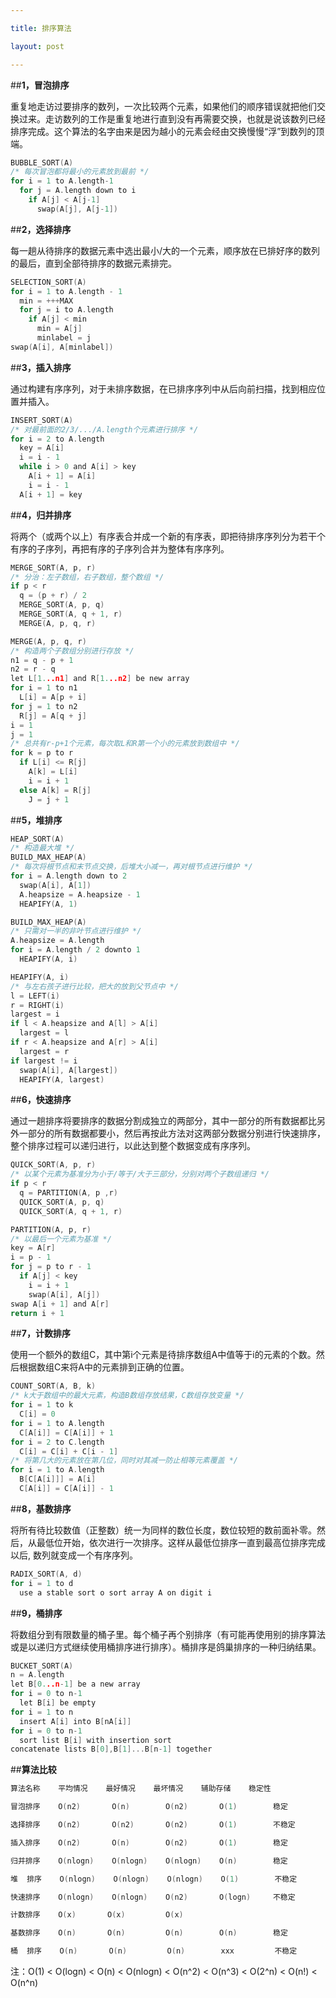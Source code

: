 ```yaml
---

title: 排序算法

layout: post

---
```


##**1，冒泡排序**

重复地走访过要排序的数列，一次比较两个元素，如果他们的顺序错误就把他们交换过来。走访数列的工作是重复地进行直到没有再需要交换，也就是说该数列已经排序完成。这个算法的名字由来是因为越小的元素会经由交换慢慢“浮”到数列的顶端。

```c
BUBBLE_SORT(A)
/* 每次冒泡都将最小的元素放到最前 */
for i = 1 to A.length-1
  for j = A.length down to i
    if A[j] < A[j-1]
      swap(A[j], A[j-1])
```

##**2，选择排序**

每一趟从待排序的数据元素中选出最小/大的一个元素，顺序放在已排好序的数列的最后，直到全部待排序的数据元素排完。

```c
SELECTION_SORT(A)
for i = 1 to A.length - 1
  min = +++MAX
  for j = i to A.length
    if A[j] < min
      min = A[j]
      minlabel = j
swap(A[i], A[minlabel])
```

##**3，插入排序**

通过构建有序序列，对于未排序数据，在已排序序列中从后向前扫描，找到相应位置并插入。

```c
INSERT_SORT(A)
/* 对最前面的2/3/.../A.length个元素进行排序 */
for i = 2 to A.length
  key = A[i]
  i = i - 1
  while i > 0 and A[i] > key
    A[i + 1] = A[i]
    i = i - 1
  A[i + 1] = key
```

##**4，归并排序**

将两个（或两个以上）有序表合并成一个新的有序表，即把待排序序列分为若干个有序的子序列，再把有序的子序列合并为整体有序序列。

```c
MERGE_SORT(A, p, r)
/* 分治：左子数组，右子数组，整个数组 */
if p < r
  q = (p + r) / 2
  MERGE_SORT(A, p, q)
  MERGE_SORT(A, q + 1, r)
  MERGE(A, p, q, r)

MERGE(A, p, q, r)
/* 构造两个子数组分别进行存放 */
n1 = q - p + 1
n2 = r - q
let L[1...n1] and R[1...n2] be new array
for i = 1 to n1
  L[i] = A[p + i]
for j = 1 to n2
  R[j] = A[q + j]
i = 1
j = 1
/* 总共有r-p+1个元素，每次取L和R第一个小的元素放到数组中 */
for k = p to r
  if L[i] <= R[j]
    A[k] = L[i]
    i = i + 1
  else A[k] = R[j]
    J = j + 1
```

##**5，堆排序**

```c
HEAP_SORT(A)
/* 构造最大堆 */
BUILD_MAX_HEAP(A)
/* 每次将根节点和末节点交换，后堆大小减一，再对根节点进行维护 */
for i = A.length down to 2
  swap(A[i], A[1])
  A.heapsize = A.heapsize - 1
  HEAPIFY(A, 1)

BUILD_MAX_HEAP(A)
/* 只需对一半的非叶节点进行维护 */
A.heapsize = A.length
for i = A.length / 2 downto 1
  HEAPIFY(A, i)

HEAPIFY(A, i)
/* 与左右孩子进行比较，把大的放到父节点中 */
l = LEFT(i)
r = RIGHT(i)
largest = i
if l < A.heapsize and A[l] > A[i]
  largest = l
if r < A.heapsize and A[r] > A[i]
  largest = r
if largest != i
  swap(A[i], A[largest])
  HEAPIFY(A, largest)
```

##**6，快速排序**

通过一趟排序将要排序的数据分割成独立的两部分，其中一部分的所有数据都比另外一部分的所有数据都要小，然后再按此方法对这两部分数据分别进行快速排序，整个排序过程可以递归进行，以此达到整个数据变成有序序列。

```c
QUICK_SORT(A, p, r)
/* 以某个元素为基准分为小于/等于/大于三部分，分别对两个子数组递归 */
if p < r
  q = PARTITION(A, p ,r)
  QUICK_SORT(A, p, q)
  QUICK_SORT(A, q + 1, r)

PARTITION(A, p, r)
/* 以最后一个元素为基准 */
key = A[r]
i = p - 1
for j = p to r - 1
  if A[j] < key
    i = i + 1
    swap(A[i], A[j])
swap A[i + 1] and A[r]
return i + 1
```

##**7，计数排序**

使用一个额外的数组C，其中第i个元素是待排序数组A中值等于i的元素的个数。然后根据数组C来将A中的元素排到正确的位置。

```c
COUNT_SORT(A, B, k)
/* k大于数组中的最大元素，构造B数组存放结果，C数组存放变量 */
for i = 1 to k
  C[i] = 0
for i = 1 to A.length
  C[A[i]] = C[A[i]] + 1
for i = 2 to C.length
  C[i] = C[i] + C[i - 1]
/* 将第几大的元素放在第几位，同时对其减一防止相等元素覆盖 */
for i = 1 to A.length
  B[C[A[i]]] = A[i]
  C[A[i]] = C[A[i]] - 1
```

##**8，基数排序**

将所有待比较数值（正整数）统一为同样的数位长度，数位较短的数前面补零。然后，从最低位开始，依次进行一次排序。这样从最低位排序一直到最高位排序完成以后, 数列就变成一个有序序列。

```c
RADIX_SORT(A, d)
for i = 1 to d
  use a stable sort o sort array A on digit i
```

##**9，桶排序**

将数组分到有限数量的桶子里。每个桶子再个别排序（有可能再使用别的排序算法或是以递归方式继续使用桶排序进行排序）。桶排序是鸽巢排序的一种归纳结果。

```c
BUCKET_SORT(A)
n = A.length
let B[0...n-1] be a new array
for i = 0 to n-1
  let B[i] be empty
for i = 1 to n
  insert A[i] into B[nA[i]]
for i = 0 to n-1
  sort list B[i] with insertion sort
concatenate lists B[0],B[1]...B[n-1] together
```

##**算法比较**

```c
算法名称    平均情况    最好情况    最坏情况    辅助存储    稳定性

冒泡排序    O(n2)       O(n)        O(n2)       O(1)        稳定

选择排序    O(n2)       O(n2)       O(n2)       O(1)        不稳定

插入排序    O(n2)       O(n)        O(n2)       O(1)        稳定

归并排序    O(nlogn)    O(nlogn)    O(nlogn)    O(n)        稳定

堆  排序    O(nlogn)    O(nlogn)    O(nlogn)    O(1)        不稳定

快速排序    O(nlogn)    O(nlogn)    O(n2)       O(logn)     不稳定

计数排序    O(x)       O(x)         O(x)

基数排序    O(n)       O(n)         O(n)        O(n)        稳定

桶  排序    O(n)       O(n)         O(n)        xxx         不稳定
```

注：O(1) < O(logn) < O(n) < O(nlogn) < O(n^2) < O(n^3) < O(2^n) < O(n!) < O(n^n)

